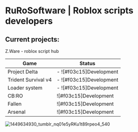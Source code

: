 # RuRoSoftware | Roblox scripts developers
## Current projects:
Z.Ware - roblox script hub

| Game     | Status                                                          |
|----------|-----------------------------------------------------------------|
| Project Delta	   | - ![#f03c15]Development       |
| Trident Survival v4      | - ![#f03c15]Development                                        |
| Loader system       | - ![#f03c15]Development                              |
| CB:RO	   | ![#f03c15]Development                                         |
| Fallen	   | ![#f03c15]Development                                   |
| Arsenal	   | ![#f03c15]Development                                   |

![1449634930_tumblr_nq01e5yRKu1t89rpeo4_540](https://github.com/user-attachments/assets/a8743737-c4dc-40e8-9968-f1fff22d329e)
